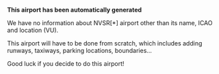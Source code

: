 **This airport has been automatically generated**

We have no information about NVSR[*] airport other than its name, ICAO and location (VU).

This airport will have to be done from scratch, which includes adding runways, taxiways, parking locations, boundaries...

Good luck if you decide to do this airport!
